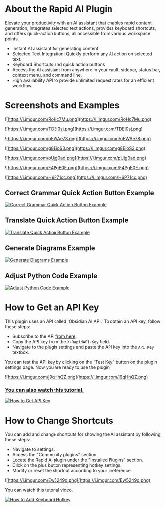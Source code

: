 # About the Rapid AI Plugin

Elevate your productivity with an AI assistant that enables rapid content generation, integrates selected text actions, provides keyboard shortcuts, and offers quick-action buttons, all accessible from various workspace points.

-   Instant AI assistant for generating content
-   Selected Text Integration: Quickly perform any AI action on selected text.
-   Keyboard Shortcuts and quick action buttons
-   Access the AI assistant from anywhere in your vault, sidebar, status bar, context menu, and command line.
-   High availability API to provide unlimited request rates for an efficient workflow.

# Screenshots and Examples

![https://i.imgur.com/RoHc7Mu.png](https://i.imgur.com/RoHc7Mu.png)

![https://i.imgur.com/TDEi0sj.png](https://i.imgur.com/TDEi0sj.png)

![https://i.imgur.com/oEWAe78.png](https://i.imgur.com/oEWAe78.png)

![https://i.imgur.com/g8EioS3.png](https://i.imgur.com/g8EioS3.png)

![https://i.imgur.com/pUjg0ad.png](https://i.imgur.com/pUjg0ad.png)

![https://i.imgur.com/F4PgE0E.png](https://i.imgur.com/F4PgE0E.png)

![https://i.imgur.com/H6P71cc.png](https://i.imgur.com/H6P71cc.png)

## Correct Grammar Quick Action Button Example

[![Correct Grammar Quick Action Button Example](https://i.imgur.com/iePQ0Rn.png)](https://www.youtube.com/watch?v=xwSSV1A5d9Y)

## Translate Quick Action Button Example

[![Translate Quick Action Button Example](https://i.imgur.com/5p31q8R.png)](https://www.youtube.com/watch?v=oMhOQRrGOG0)

## Generate Diagrams Example

[![Generate Diagrams Example](https://i.imgur.com/T192YZt.png)](https://www.youtube.com/watch?v=ShilXnCGjxQ)

## Adjust Python Code Example

[![Adjust Python Code Example](https://i.imgur.com/n8aY3h9.png)](https://www.youtube.com/watch?v=fSWkXwvg3d0)

# How to Get an API Key

This plugin uses an API called 'Obsidian AI API.' To obtain an API key, follow these steps:

-   Subscribe to the API [from here](https://rapidapi.com/instant-ai-instant-ai-default/api/rapid-ai-bridge/).
-   Copy the API key from the `X-RapidAPI-Key` field.
-   Navigate to the plugin settings and paste the API key into the `API Key` textbox.

You can test the API key by clicking on the “Test Key” button on the plugin settings page. Now you are ready to use the plugin.

![https://i.imgur.com/j9qHhQZ.png](https://i.imgur.com/j9qHhQZ.png)

### [You can also watch this tutorial.](https://www.youtube.com/watch?v=Nd3HvCJvU4g)

[![How to Get API Key](https://i.imgur.com/sVi7pL7.png)](https://www.youtube.com/watch?v=Nd3HvCJvU4g)

# How to Change Shortcuts

You can add and change shortcuts for showing the AI assistant by following these steps:

-   Navigate to settings.
-   Access the "Community plugins" section.
-   Locate the Rapid AI plugin under the "Installed Plugins" section.
-   Click on the plus button representing hotkey settings.
-   Modify or reset the shortcut according to your preference.

![https://i.imgur.com/Ew5249d.png](https://i.imgur.com/Ew5249d.png)

You can watch this tutorial video.

[![How to Add Keyboard Hotkey](https://i.imgur.com/pAbpRrG.png)](https://www.youtube.com/watch?v=N8SG263By2Y)
